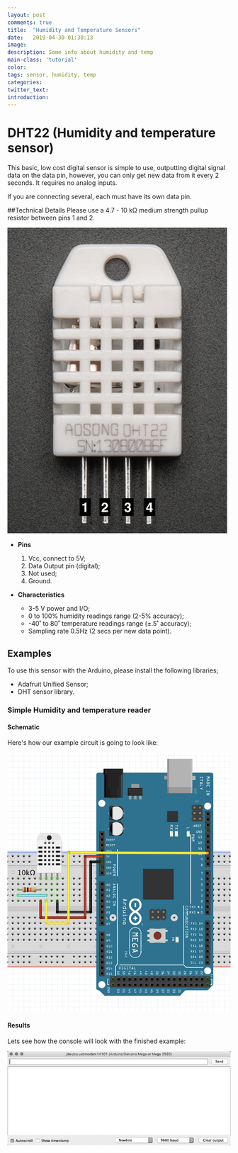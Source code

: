 ```yaml
---
layout: post
comments: true
title:  "Humidity and Temperature Sensors"
date:   2019-04-30 01:30:13
image: 
description: Some info about humidity and temp
main-class: 'tutorial'
color:
tags: sensor, humidity, temp
categories:
twitter_text:
introduction:
---
```


# DHT22 (Humidity and temperature sensor)

This basic, low cost digital sensor is simple to use, outputting digital signal data on the data pin, however, you can only get new data from it every 2 seconds. It requires no analog inputs.

If you are connecting several, each must have its own data pin.


##Technical Details
Please use a 4.7 - 10 kΩ medium strength pullup resistor between pins 1 and 2.  

![](/assets/img/posts/humidity_temp_1.png)

* **Pins**
  1. Vcc, connect to 5V;
  2. Data Output pin  (digital);
  3. Not used;
  4. Ground.

* **Characteristics**
  * 3-5 V power and I/O;
  * 0 to 100% humidity readings range (2-5% accuracy);
  * -40˚ to 80˚ temperature readings range (±.5˚ accuracy);
  * Sampling rate 0.5Hz (2 secs per new data point).


## Examples
To use this sensor with the Arduino, please install the following libraries;
* Adafruit Unified Sensor;
* DHT sensor library.


### Simple Humidity and temperature reader
#### Schematic
Here's how our example circuit is going to look like:

![](/assets/img/posts/humidity_temp_2.png)

#### Results
Lets see how the console will look with the finished example:

![](/assets/img/posts/humidity_temp_1.gif)
